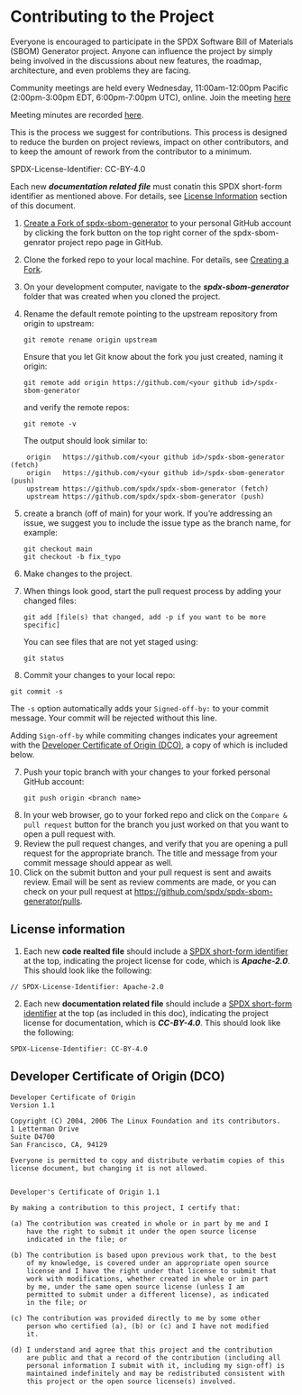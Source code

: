 # Contributing to the Project
Everyone is encouraged to participate in the SPDX Software Bill of Materials (SBOM) Generator project. Anyone can influence the project by simply being involved in the discussions about new features, the roadmap, architecture, and even problems they are facing.

Community meetings are held every Wednesday, 11:00am-12:00pm Pacific (2:00pm-3:00pm EDT, 6:00pm-7:00pm UTC), online. Join the meeting [here](https://meet.jit.si/SBOM-tools)

Meeting minutes are recorded [here](https://hackmd.io/EQ0DwvvgRnOl2uzPiTYQcw).

This is the process we suggest for contributions. This process is designed to reduce the burden on project reviews, impact on other contributors, and to keep the amount of rework from the contributor to a minimum.

SPDX-License-Identifier: CC-BY-4.0 

Each new ***documentation related file*** must conatin this SPDX short-form identifier as mentioned above. For details, see [License Information](license-information) section of this document.

1. [Create a Fork of spdx-sbom-generator](https://github.com/spdx/spdx-sbom-generator) to your personal GitHub account by clicking the fork button on the top right corner of the spdx-sbom-genrator project repo page in GitHub.
2. Clone the forked repo to your local machine. For details, see [Creating a Fork](https://gist.github.com/Chaser324/ce0505fbed06b947d962#creating-a-fork).
3. On your development computer, navigate to the ***spdx-sbom-generator*** folder that was created when you cloned the project.

4. Rename the default remote pointing to the upstream repository from origin to upstream:
    ```
    git remote rename origin upstream
    ```
    Ensure that you let Git know about the fork you just created, naming it origin:

    ```
    git remote add origin https://github.com/<your github id>/spdx-sbom-generator
    ```
    and verify the remote repos:

    ```
    git remote -v
    ```
    The output should look similar to:
    
```
    origin   https://github.com/<your github id>/spdx-sbom-generator (fetch)
    origin   https://github.com/<your github id>/spdx-sbom-generator (push)
    upstream https://github.com/spdx/spdx-sbom-generator (fetch)
    upstream https://github.com/spdx/spdx-sbom-generator (push)
```
5. create a branch (off of main) for your work. If you’re addressing an issue, we suggest you to include the issue type as the branch name, for example:
    ```
    git checkout main
    git checkout -b fix_typo
    ```
4. Make changes to the project.
5. When things look good, start the pull request process by adding your changed files:

    ```
    git add [file(s) that changed, add -p if you want to be more specific]
    ```
    You can see files that are not yet staged using:

    ```
    git status
    ```
6. Commit your changes to your local repo:

 ```
 git commit -s
 ```
 The ```-s``` option automatically adds your ```Signed-off-by:``` to your commit message. Your commit will be rejected without this line.
    
 Adding ```Sign-off-by``` while commiting changes indicates your agreement with the [Developer Certificate of Origin (DCO)](https://developercertificate.org/), a copy of which is included below.

7. Push your topic branch with your changes to your forked personal GitHub account:
    ```
    git push origin <branch name>
    ```
7. In your web browser, go to your forked repo and click on the ```Compare & pull request``` button for the branch you just worked on that you want to open a pull request with.
8. Review the pull request changes, and verify that you are opening a pull request for the appropriate branch. The title and message from your commit message should appear as well.
9. Click on the submit button and your pull request is sent and awaits review. Email will be sent as review comments are made, or you can check on your pull request at https://github.com/spdx/spdx-sbom-generator/pulls.

## License information

1. Each new **code realted file** should include a [SPDX short-form identifier](https://spdx.org/ids) at the top, indicating the project license for code, which is ***Apache-2.0***. This should look like the following:

```code
// SPDX-License-Identifier: Apache-2.0
```

2. Each new **documentation related file** should include a [SPDX short-form identifier](https://spdx.org/ids) at the top (as included in this doc), indicating the project license for documentation, which is ***CC-BY-4.0***. This should look like the following:

```text
SPDX-License-Identifier: CC-BY-4.0
```

## Developer Certificate of Origin \(DCO\)

```text
Developer Certificate of Origin
Version 1.1

Copyright (C) 2004, 2006 The Linux Foundation and its contributors.
1 Letterman Drive
Suite D4700
San Francisco, CA, 94129

Everyone is permitted to copy and distribute verbatim copies of this
license document, but changing it is not allowed.


Developer's Certificate of Origin 1.1

By making a contribution to this project, I certify that:

(a) The contribution was created in whole or in part by me and I
    have the right to submit it under the open source license
    indicated in the file; or

(b) The contribution is based upon previous work that, to the best
    of my knowledge, is covered under an appropriate open source
    license and I have the right under that license to submit that
    work with modifications, whether created in whole or in part
    by me, under the same open source license (unless I am
    permitted to submit under a different license), as indicated
    in the file; or

(c) The contribution was provided directly to me by some other
    person who certified (a), (b) or (c) and I have not modified
    it.

(d) I understand and agree that this project and the contribution
    are public and that a record of the contribution (including all
    personal information I submit with it, including my sign-off) is
    maintained indefinitely and may be redistributed consistent with
    this project or the open source license(s) involved.
```
